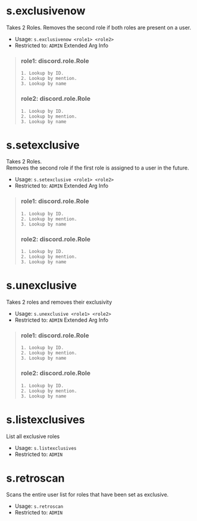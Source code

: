 # s.exclusivenow
Takes 2 Roles. Removes the second role if both roles are present on a user.<br/>
 - Usage: `s.exclusivenow <role1> <role2>`
 - Restricted to: `ADMIN`
Extended Arg Info
> ### role1: discord.role.Role
> 
> 
>     1. Lookup by ID.
>     2. Lookup by mention.
>     3. Lookup by name
> 
>     
> ### role2: discord.role.Role
> 
> 
>     1. Lookup by ID.
>     2. Lookup by mention.
>     3. Lookup by name
> 
>     
# s.setexclusive
Takes 2 Roles.<br/>
Removes the second role if the first role is assigned to a user in the future.<br/>
 - Usage: `s.setexclusive <role1> <role2>`
 - Restricted to: `ADMIN`
Extended Arg Info
> ### role1: discord.role.Role
> 
> 
>     1. Lookup by ID.
>     2. Lookup by mention.
>     3. Lookup by name
> 
>     
> ### role2: discord.role.Role
> 
> 
>     1. Lookup by ID.
>     2. Lookup by mention.
>     3. Lookup by name
> 
>     
# s.unexclusive
Takes 2 roles and removes their exclusivity<br/>
 - Usage: `s.unexclusive <role1> <role2>`
 - Restricted to: `ADMIN`
Extended Arg Info
> ### role1: discord.role.Role
> 
> 
>     1. Lookup by ID.
>     2. Lookup by mention.
>     3. Lookup by name
> 
>     
> ### role2: discord.role.Role
> 
> 
>     1. Lookup by ID.
>     2. Lookup by mention.
>     3. Lookup by name
> 
>     
# s.listexclusives
List all exclusive roles<br/>
 - Usage: `s.listexclusives`
 - Restricted to: `ADMIN`
# s.retroscan
Scans the entire user list for roles that have been set as exclusive.<br/>
 - Usage: `s.retroscan`
 - Restricted to: `ADMIN`
